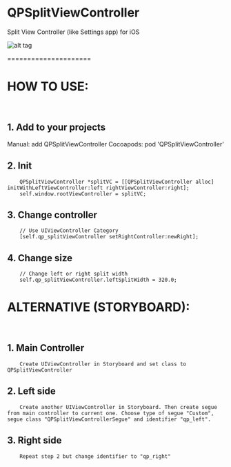 QPSplitViewController
=====================

Split View Controller (like Settings app) for iOS

![alt tag](https://raw.githubusercontent.com/quangpc/QPSplitViewController/master/Screenshots/demo.png)

=====================
<h1>HOW TO USE:</h1><br>
<h2>1. Add to your projects</h2>
  Manual: add QPSplitViewController
  Cocoapods: pod 'QPSplitViewController'
<br>
<h2>2. Init</h2>

```
    QPSplitViewController *splitVC = [[QPSplitViewController alloc] initWithLeftViewController:left rightViewController:right];
    self.window.rootViewController = splitVC;
```

<h2>3. Change controller</h2>

```
    // Use UIViewController Category
    [self.qp_splitViewController setRightController:newRight];
```

<h2>4. Change size</h2>

```
    // Change left or right split width
    self.qp_splitViewController.leftSplitWidth = 320.0;
```

<h1>ALTERNATIVE (STORYBOARD):</h1><br>

<h2>1. Main Controller</h2>

```
    Create UIViewController in Storyboard and set class to QPSplitViewController
```

<h2>2. Left side</h2>

```
    Create another UIViewController in Storyboard. Then create segue from main controller to current one. Choose type of segue "Custom", segue class "QPSplitViewControllerSegue" and identifier "qp_left".
```

<h2>3. Right side</h2>

```
    Repeat step 2 but change identifier to "qp_right"
```
